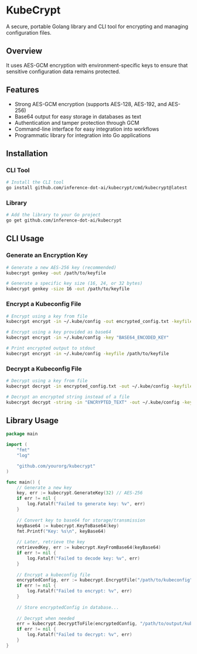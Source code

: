 # KubeCrypt

A secure, portable Golang library and CLI tool for encrypting and managing configuration files.

## Overview

It uses AES-GCM encryption with environment-specific keys to ensure that sensitive configuration data remains protected.

## Features

- Strong AES-GCM encryption (supports AES-128, AES-192, and AES-256)
- Base64 output for easy storage in databases as text
- Authentication and tamper protection through GCM
- Command-line interface for easy integration into workflows
- Programmatic library for integration into Go applications

## Installation

### CLI Tool

```bash
# Install the CLI tool
go install github.com/inference-dot-ai/kubecrypt/cmd/kubecrypt@latest
```

### Library

```bash
# Add the library to your Go project
go get github.com/inference-dot-ai/kubecrypt
```

## CLI Usage

### Generate an Encryption Key

```bash
# Generate a new AES-256 key (recommended)
kubecrypt genkey -out /path/to/keyfile

# Generate a specific key size (16, 24, or 32 bytes)
kubecrypt genkey -size 16 -out /path/to/keyfile
```

### Encrypt a Kubeconfig File

```bash
# Encrypt using a key from file
kubecrypt encrypt -in ~/.kube/config -out encrypted_config.txt -keyfile /path/to/keyfile

# Encrypt using a key provided as base64
kubecrypt encrypt -in ~/.kube/config -key "BASE64_ENCODED_KEY"

# Print encrypted output to stdout
kubecrypt encrypt -in ~/.kube/config -keyfile /path/to/keyfile
```

### Decrypt a Kubeconfig File

```bash
# Decrypt using a key from file
kubecrypt decrypt -in encrypted_config.txt -out ~/.kube/config -keyfile /path/to/keyfile

# Decrypt an encrypted string instead of a file
kubecrypt decrypt -string -in "ENCRYPTED_TEXT" -out ~/.kube/config -keyfile /path/to/keyfile
```

## Library Usage

```go
package main

import (
	"fmt"
	"log"

	"github.com/yourorg/kubecrypt"
)

func main() {
	// Generate a new key
	key, err := kubecrypt.GenerateKey(32) // AES-256
	if err != nil {
		log.Fatalf("Failed to generate key: %v", err)
	}
	
	// Convert key to base64 for storage/transmission
	keyBase64 := kubecrypt.KeyToBase64(key)
	fmt.Printf("Key: %s\n", keyBase64)
	
	// Later, retrieve the key
	retrievedKey, err := kubecrypt.KeyFromBase64(keyBase64)
	if err != nil {
		log.Fatalf("Failed to decode key: %v", err)
	}
	
	// Encrypt a kubeconfig file
	encryptedConfig, err := kubecrypt.EncryptFile("/path/to/kubeconfig", retrievedKey)
	if err != nil {
		log.Fatalf("Failed to encrypt: %v", err)
	}
	
	// Store encryptedConfig in database...
	
	// Decrypt when needed
	err = kubecrypt.DecryptToFile(encryptedConfig, "/path/to/output/kubeconfig", retrievedKey)
	if err != nil {
		log.Fatalf("Failed to decrypt: %v", err)
	}
}
```